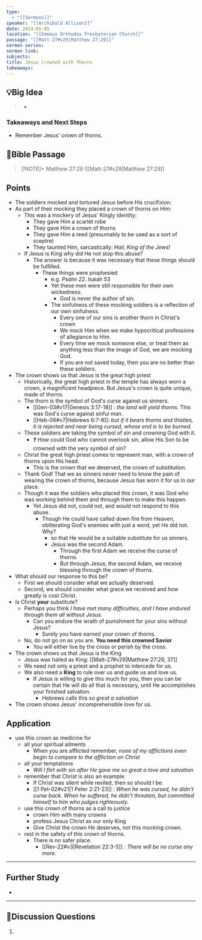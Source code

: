 ```yaml
---
type:
  - "[[Sermons]]"
speaker: "[[Archibald Allison]]"
date: 2024-05-05
location: "[[Emmaus Orthodox Presbyterian Church]]"
passage: "[[Matt-27#v29|Matthew 27:29]]"
sermon series: 
sermon link: 
subjects: 
title: Jesus Crowned with Thorns
takeaways:
---
```



## 💡Big Idea
>- 

### Takeaways and Next Steps
- Remember Jesus' crown of thorns. 


## 📖Bible Passage
>[!NOTE]+ Matthew 27:29
>![[Matt-27#v29|Matthew 27:29]]

## Points

- The soldiers mocked and tortured Jesus before His crucifixion. 
- As part of their mocking they placed a crown of thorns on Him: 
	- This was a mockery of Jesus' Kingly identity: 
		- They gave Him a scarlet robe
		- They gave Him a crown of thorns
		- They gave Him a reed (presumably to be used as a sort of sceptre)
		- They taunted Him, sarcastically: *Hail, King of the Jews!*
	- If Jesus is King why did He not stop this abuse?
		- The answer is because it was necessary that these things should be fulfilled. 
			- These things were prophesied
				- e.g. *Psalm 22*. Isaiah 53
				- Yet these men were still responsible for their own wickedness. 
					- God is never the author of sin. 
				- The sinfulness of these mocking soldiers is a reflection of our own sinfulness. 
					- Every one of our sins is another thorn in Christ's crown
					- We mock Him when we make hypocritical professions of allegiance to Him.
					- Every time we mock someone else, or treat them as anything less than the image of God, we are mocking God. 
					- If you are not saved today, then you are no better than these soldiers. 
- The crown shows us that Jesus is the great high priest
	- Historically, the great high priest in the temple has always worn a crown, a magnificent headpiece. But Jesus's crown is quite unique, made of thorns. 
	- The thorn is the symbol of God's curse against us sinners.
		- [[Gen-03#v17|Genesis 3:17-18]] : *the land will yield thorns*. This was God's curse against sinful man. 
		- [[Heb-06#v7|Hebrews 6:7-8]]: *but if it bears thorns and thistles, it is rejected and near being cursed, whose end is to be burned.*
	- These soldiers are taking the symbol of sin and crowning God with it. 
		- ❓ How could God who cannot overlook sin, allow His Son to be crowned with the very symbol of sin? 
	- Christ the great high priest comes to represent man, with a crown of thorns upon His head. 
		- This is the crown that we deserved, the crown of substitution. 
	- Thank God! That we as sinners never need to know the pain of wearing the crown of thorns, because Jesus has worn it for us in our place. 
	- Though it was the soldiers who placed this crown, it was God who was working behind them and through them to make this happen. 
		- Yet Jesus did not, could not, and would not respond to this abuse. 
			- Though He could have called down fire from Heaven, obliterating God's enemies with just a word, yet He did not. Why? 
				- so that He would be a suitable substitute for us sinners. 
				- Jesus was the second Adam. 
					- Through the first Adam we receive the curse of thorns. 
					- But through Jesus, the second Adam, we receive blessing through the crown of thorns. 
- What should our response to this be? 
	- First we should consider what we actually deserved.
	- Second, we should consider what grace we received and how greatly is cost Christ. 
- Is Christ **your** substitute? 
	- Perhaps you think *I have met many difficulties, and I have endured through them all without Jesus.*
		- Can you endure the wrath of punishment for your sins without Jesus? 
			- Surely you have earned your crown of thorns. 
	- No, do not go on as you are. **You need this crowned Savior**
		- You will either live by the cross or perish by the cross. 
- The crown shows us that Jesus is the King
	- Jesus was hailed as King: [[Matt-27#v29|Matthew 27:29, 37]] 
	- We need not only a priest and a prophet to intercede for us. 
	- We also need a **King** to rule over us and guide us and love us. 
		- If Jesus is willing to give this much for you, then you can be certain that He will do all that is necessary, until He accomplishes your finished salvation. 
			- Hebrews calls this *so great a salvation*
- The crown shows Jesus' incomprehensible love for us.

## Application
- use this crown as medicine for
	- all your spiritual ailments
		- When you are afflicted remember, *none of my afflictions even begin to compare to the affliction on Christ*
	- all your temptations
		- *Will I flirt with sin after He gave me so great a love and salvation*
	- remember that Christ is also an example: 
		- If Christ was silent while reviled, then so should I be. 
		- [[1 Pet-02#v21|1 Peter 2:21-23]] : *When he was cursed, he didn't curse back. When he suffered, he didn't threaten, but committed himself to him who judges righteously.*
	- use this crown of thorns as a call to justice
		- crown Him with many crowns
		- profess Jesus Christ as our only King
		- Give Christ the crown He deserves, not this mocking crown. 
	- rest in the safety of this crown of thorns. 
		- There is no safer place. 
			- [[Rev-22#v3|Revelation 22:3-5]] : *There will be no curse any more.*

---
## Further Study
- 

---
## 💬Discussion Questions

1. 